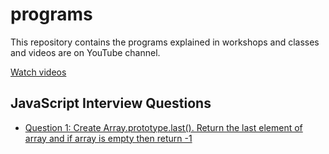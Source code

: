 # programs

This repository contains the programs explained in workshops and classes and videos are on YouTube channel.

[Watch videos](https://www.youtube.com/playlist?list=PLIfcYFqzDXHlvuP9MLZHEYYgZ2euprPQJ)

## JavaScript Interview Questions

- [Question 1: Create Array.prototype.last(). Return the last element of array and if array is empty then return -1](./create%20method%20Array-prototype-last.js)
